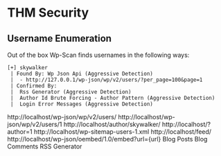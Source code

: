 # THM Security

## Username Enumeration

Out of the box Wp-Scan finds usernames in the following ways:

```
[+] skywalker
 | Found By: Wp Json Api (Aggressive Detection)
 |  - http://127.0.0.1/wp-json/wp/v2/users/?per_page=100&page=1
 | Confirmed By:
 |  Rss Generator (Aggressive Detection)
 |  Author Id Brute Forcing - Author Pattern (Aggressive Detection)
 |  Login Error Messages (Aggressive Detection)
```
 
http://localhost/wp-json/wp/v2/users/
http://localhost/wp-json/wp/v2/users/1
http://localhost/author/skywalker/
http://localhost/?author=1
http://localhost/wp-sitemap-users-1.xml
http://localhost/feed/
http://localhost/wp-json/oembed/1.0/embed?url={url}
Blog Posts
Blog Comments
RSS Generator
